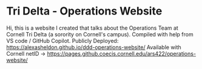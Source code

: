 # Tri Delta - Operations Website

Hi, this is a website I created that talks about the Operations Team at Cornell Tri Delta (a sorority on Cornell's campus). Compiled with help from VS code / GitHub Copilot.
Publicly Deployed: https://alexasheldon.github.io/ddd-operations-website/
Available with Cornell netID -> https://pages.github.coecis.cornell.edu/ars422/operations-website/
